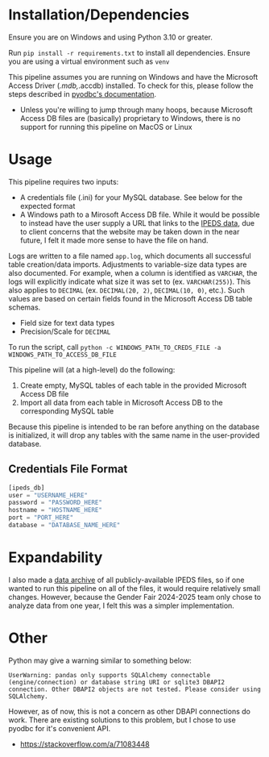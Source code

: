 
# Installation/Dependencies

Ensure you are on Windows and using Python 3.10 or greater.

Run `pip install -r requirements.txt` to install all dependencies. Ensure you are
using a virtual environment such as `venv`

This pipeline assumes you are running on Windows and have the Microsoft Access
Driver (*.mdb,*.accdb) installed. To check for this, please follow the steps
described in [pyodbc's documentation](https://github.com/mkleehammer/pyodbc/wiki/Connecting-to-Microsoft-Access).

- Unless you're willing to jump through many hoops, because Microsoft Access DB
files are (basically) proprietary to Windows, there is no support for running
this pipeline on MacOS or Linux

# Usage

This pipeline requires two inputs:

- A credentials file (.ini) for your MySQL database. See below for the expected
format
- A Windows path to a Mirosoft Access DB file. While it would be possible to
instead have the user supply a URL that links to the [IPEDS data](https://nces.ed.gov/ipeds/use-the-data/download-access-database),
due to client concerns that the website may be taken down in the near future, I
felt it made more sense to have the file on hand.

Logs are written to a file named `app.log`, which documents all successful table
creation/data imports. Adjustments to variable-size data types are also documented.
For example, when a column is identified as `VARCHAR`, the logs will explicitly
indicate what size it was set to (ex. `VARCHAR(255)`). This also applies to
`DECIMAL` (ex. `DECIMAL(20, 2)`, `DECIMAL(10, 0)`, etc.). Such values are based
on certain fields found in the Microsoft Access DB table schemas.

- Field size for text data types
- Precision/Scale for `DECIMAL`

To run the script, call `python -c WINDOWS_PATH_TO_CREDS_FILE -a WINDOWS_PATH_TO_ACCESS_DB_FILE`

This pipeline will (at a high-level) do the following:

1. Create empty, MySQL tables of each table in the provided Microsoft Access DB
file
2. Import all data from each table in Microsoft Access DB to the corresponding
MySQL table

Because this pipeline is intended to be ran before anything on the database is
initialized, it will drop any tables with the same name in the user-provided
database.

## Credentials File Format

```python
[ipeds_db]
user = "USERNAME_HERE"
password = "PASSWORD_HERE"
hostname = "HOSTNAME_HERE"
port = "PORT_HERE"
database = "DATABASE_NAME_HERE"
```

# Expandability

I also made a [data archive](https://github.com/rhit-shirakrk/ipeds-data-archive) of all publicly-available IPEDS files, so
if one wanted to run this pipeline on all of the files, it would require
relatively small changes. However, because the Gender Fair 2024-2025 team only
chose to analyze data from one year, I felt this was a simpler implementation.

# Other

Python may give a warning similar to something below:

`UserWarning: pandas only supports SQLAlchemy connectable (engine/connection) or database string URI or sqlite3 DBAPI2 connection. Other DBAPI2 objects are not tested. Please consider using SQLAlchemy.`

However, as of now, this is not a concern as other DBAPI connections do work.
There are existing solutions to this problem, but I chose to use pyodbc for it's
convenient API.

- <https://stackoverflow.com/a/71083448>
